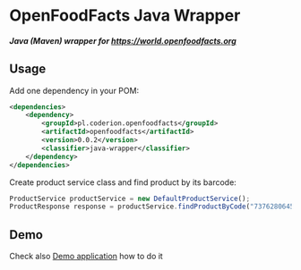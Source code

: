 # OpenFoodFacts Java Wrapper

##### Java (Maven) wrapper for https://world.openfoodfacts.org 

## Usage

Add one dependency in your POM:

```xml
<dependencies>
    <dependency>
        <groupId>pl.coderion.openfoodfacts</groupId>
        <artifactId>openfoodfacts</artifactId>
        <version>0.0.2</version>
        <classifier>java-wrapper</classifier>
    </dependency>
</dependencies>
```

Create product service class and find product by its barcode:

```javascript
ProductService productService = new DefaultProductService();
ProductResponse response = productService.findProductByCode("737628064502");
```

## Demo

Check also [Demo application](https://github.com/coderion/openfoodfacts-java-wrapper-demo) how to do it